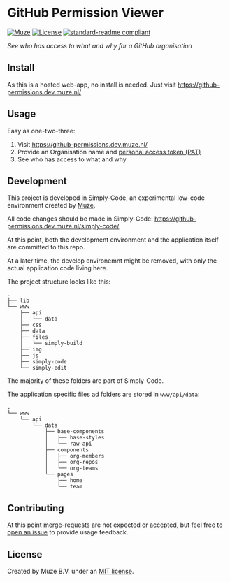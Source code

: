 # GitHub Permission Viewer


[![Muze][muze-shield]][muze-site]
[![License][license-shield]][license-link]
[![standard-readme compliant][standard-readme-shield]][standard-readme-link]

_See who has access to what and why for a GitHub organisation_

## Install

As this is a hosted web-app, no install is needed. Just visit https://github-permissions.dev.muze.nl/

## Usage

Easy as one-two-three:

1. Visit https://github-permissions.dev.muze.nl/
2. Provide an Organisation name and [personal access token (PAT)](https://docs.github.com/en/authentication/keeping-your-account-and-data-secure/creating-a-personal-access-token)
3. See who has access to what and why

## Development

This project is developed in Simply-Code, an experimental low-code environment created by [Muze](https://muze.nl).

All code changes should be made in Simply-Code: https://github-permissions.dev.muze.nl/simply-code/

At this point, both the development environment and the application itself are committed to this repo.

At a later time, the develop environemnt might be removed, with only the actual application code living here.

The project structure looks like this:

```
.
├── lib
└── www
    ├── api
    │   └── data
    ├── css
    ├── data
    ├── files
    │   └── simply-build
    ├── img
    ├── js
    ├── simply-code
    └── simply-edit
```

The majority of these folders are part of Simply-Code.

The application specific files ad folders are stored in `www/api/data`:

```
.
└── www
    └── api
        └── data
            ├── base-components
            │   ├── base-styles
            │   └── raw-api
            ├── components
            │   ├── org-members
            │   ├── org-repos
            │   └── org-teams
            └── pages
                ├── home
                └── team
```

## Contributing

At this point merge-requests are not expected or accepted, but feel free to [open an issue](https://github.com/muze-nl/github-permission-viewer/issues) to provide usage feedback.

## License

Created by Muze B.V. under an [MIT license][license-link].

[license-link]: ./LICENSE
[license-shield]: https://img.shields.io/github/license/muze-nl/github-permission-viewer.svg
[muze-shield]: https://img.shields.io/badge/%7BU%7D-Muze-BF1E2E.svg?labelColor=BF1E2E
[muze-site]: https://www.muze.nl/
[project-stage-badge: Experimental]: https://img.shields.io/badge/Project%20Stage-Experimental-yellow.svg
[project-stage-page]: https://blog.pother.ca/project-stages/
[standard-readme-link]: https://github.com/RichardLitt/standard-readme
[standard-readme-shield]: https://img.shields.io/badge/-Standard%20Readme-brightgreen.svg
